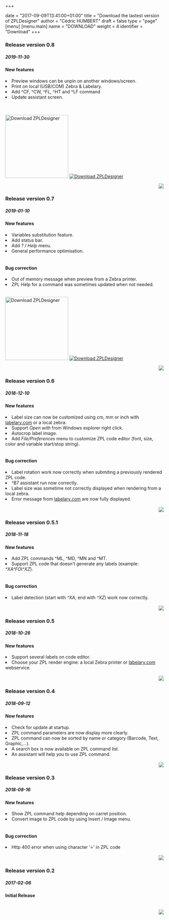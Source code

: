+++

date = "2017-09-09T13:41:00+01:00"
title = "Download the lastest version of ZPLDesigner"
author = "Cédric HUMBERT"
draft = false
type = "page"
[menu]
     [menu.main]
        name = "DOWNLOAD"
        weight = 4
        identifier = "Download"
+++

<div class="gray-box">
  <div class="row gutters">
    <div class="col col-6 item">
        <h3 class="boxtitle">Release version 0.8</h3>
		<h5>2019-11-30</h5>
		<h4>New features</h4>
		<lu>
		<li>Preview windows can be unpin on another windows/screen.</li>
	    <li>Print on local (USB/COM) Zebra & Labelary.</li>
		<li>Add ^CF, ^CW, ^FL, ^HT and ^LF command</li>
		<li>Update assistant screen.</li>
		</lu>
		<br>
		<br>
        <p><a href="https://sourceforge.net/p/zpldesigner/"><img alt="Download ZPLDesigner" src="https://sourceforge.net/sflogo.php?type=17&group_id=3020659" width=200></a>
		<a href="https://sourceforge.net/projects/zpldesigner/files/latest/download"><img alt="Download ZPLDesigner" src="https://img.shields.io/sourceforge/dt/zpldesigner.svg" ></a></p>
    </div>
    <div class="col col-6 item">
      <div style="width: 100%; text-align: right;">
	   <img class="feature-img" src="/img/assistant2.png">
      </div>
    </div>
  </div>
</div>

<div class="empty-sep"></div>


<div class="gray-box">
  <div class="row gutters">
    <div class="col col-6 item">
        <h3 class="boxtitle">Release version 0.7</h3>
		<h5>2019-01-10</h5>
		<h4>New features</h4>
		<lu>
		<li>Variables substitution feature.</li>
	    <li>Add status bar.</li>
		<li>Add <i>? / Help</i> menu.</li>
		<li>General performance optimisation.</li>
		</lu>
		<br>
		<h4>Bug correction</h4>
		<lu><li>Out of memory message when preview from a Zebra printer.</li>
		<li>ZPL Help for a command was sometimes updated when not needed.</li>
		</lu>	
		<br>
        <p><a href="https://sourceforge.net/p/zpldesigner/"><img alt="Download ZPLDesigner" src="https://sourceforge.net/sflogo.php?type=17&group_id=3020659" width=200></a>
		<a href="https://sourceforge.net/projects/zpldesigner/files/latest/download"><img alt="Download ZPLDesigner" src="https://img.shields.io/sourceforge/dt/zpldesigner.svg" ></a></p>
    </div>
    <div class="col col-6 item">
      <div style="width: 100%; text-align: right;">
	   <img class="feature-img" src="/img/0.7.gif">
      </div>
    </div>
  </div>
</div>

<div class="empty-sep"></div>

<div class="gray-box">
  <div class="row gutters">
    <div class="col col-6 item">
        <h3 class="boxtitle">Release version 0.6</h3>
		<h5>2018-12-10</h5>
		<h4>New features</h4>
		<lu>
	    <li>Label size can now be customized using cm, mm or inch with <a href="http://www.labelary.com" target="_blank">labelary.com</a> or a local zebra.</li>
		<li>Support <i>Open with</i> from Windows explorer right click.</li>
		<li>Autocrop label image.</li>
		<li>Add <i>File/Preferences</i> menu to customize ZPL code editor (font, size, color and variable start/stop string).</li>
		</lu>
		<br>
		<h4>Bug correction</h4>
		<lu><li>Label rotation work now correctly when submiting a previously rendered ZPL code.</li>
		<li>^B7 assistant run now correctly.</li>
		<li>Label size was sometime not correctly displayed when rendering from a local zebra.</li>
		<li>Error message from <a href="http://www.labelary.com" target="_blank">labelary.com</a> are now fully displayed.</li>
		</lu>	
		<br>
    </div>
    <div class="col col-6 item">
      <div style="width: 100%; text-align: right;">
        <img class="feature-img" src="/img/0.6.png">
      </div>
    </div>
  </div>
</div>

<div class="empty-sep"></div>
<div class="gray-box">
  <div class="row gutters">
    <div class="col col-6 item">
        <h3 class="boxtitle">Release version 0.5.1</h3>
		<h5>2018-11-18</h5>
		<h4>New features</h4>
		<lu>
	    <li>Add ZPL commands ^ML, ^MD, ^MN and ^MT.</li>
		<li>Support ZPL code that doesn't generate any labels (example: <i>^XA^FOI^XZ</i>).</li>
		</lu>
		<br>
		<h4>Bug correction</h4>
		<lu><li>Label detection (start with <i>^XA</i>, end with <i>^XZ</i>) work now correctly.</li>
		</lu>	
		<br>
    </div>
    <div class="col col-6 item">
      <div style="width: 100%; text-align: right;">
        <img class="feature-img" src="/img/no_label.png">
      </div>
    </div>
  </div>
</div>

<div class="empty-sep"></div>
<div class="gray-box">
  <div class="row gutters">
    <div class="col col-6 item">
        <h3 class="boxtitle">Release version 0.5</h3>
		<h5>2018-10-26</h5>
		<h4>New features</h4>
		<lu>
		<li>Support several labels on code editor.</li>
        <li>Choose your ZPL render engine: a local Zebra printer or <a href="http://www.labelary.com" target="_blank">labelary.com</a> webservice.</li>
		</lu>
		<br>
    </div>
    <div class="col col-6 item">
      <div style="width: 100%; text-align: right;">
        <img class="feature-img" src="/img/0.5.png">
      </div>
    </div>
  </div>
</div>

<div class="empty-sep"></div>
<div class="gray-box">
  <div class="row gutters">
    <div class="col col-6 item">
        <h3 class="boxtitle">Release version 0.4</h3>
		<h5>2018-09-12</h5>
		<h4>New features</h4>
		<lu>
        <li>Check for update at startup.</li>
		<li>ZPL command parameters are now display more clearly.</li>
		<li>ZPL command can now be sorted by name or category (Barcode, Text, Graphic,...).</li>
		<li>A search box is now available on ZPL command list.</li>
		<li>An assistant will help you to use ZPL command.</li>
		</lu>
		<br>
    </div>
    <div class="col col-6 item">
      <div style="width: 100%; text-align: right;">
        <img class="feature-img" src="/img/zplAssistant.png">
      </div>
    </div>
  </div>
</div>

<div class="empty-sep"></div>
<div class="gray-box">
  <div class="row gutters">
    <div class="col col-6 item">
        <h3 class="boxtitle">Release version 0.3</h3>
		<h5>2018-08-16</h5>
		<h4>New features</h4>
		<lu>
        <li>Show ZPL command help depending on carret position.</li>
		<li>Convert image to ZPL code by using Insert / Image menu.</li>
		</lu>
		<br>
		<h4>Bug correction</h4>
		<lu><li>Http 400 error when using character '=' in ZPL code</li>
		</lu>		
		<br>
    </div>
    <div class="col col-6 item">
      <div style="width: 100%; text-align: right;">
        <img class="feature-img" src="/img/0.3.png">
      </div>
    </div>
  </div>
</div>

<div class="empty-sep"></div>

<div class="gray-box">
  <div class="row gutters">
    <div class="col col-6 item">
        <h3 class="boxtitle">Release version 0.2</h3>
		<h5>2017-02-06</h5>
		<h4>Initial Release</h4>
		<br>
    </div>
    <div class="col col-6 item">
      <div style="width: 100%; text-align: right;">
        <img class="feature-img" src="/img/0.3.png">
      </div>
    </div>
  </div>
</div>

<div class="empty-sep"></div>



